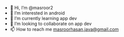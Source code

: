 - 👋 Hi, I’m @masroor2
- 👀 I’m interested in android 
- 🌱 I’m currently learning app dev
- 💞️ I’m looking to collaborate on app dev
- 📫 How to reach me masroorhasan.java@gmail.com

<!---
masroor2/masroor2 is a ✨ special ✨ repository because its `README.md` (this file) appears on your GitHub profile.
You can click the Preview link to take a look at your changes.
--->
